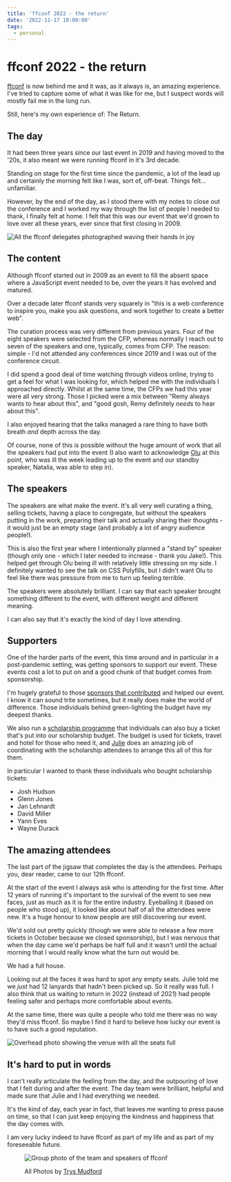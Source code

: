 ```yaml
---
title: 'ffconf 2022 - the return'
date: '2022-11-17 10:00:00'
tags:
  - personal
---
```


# ffconf 2022 - the return

[ffconf](https://2022.ffconf.org) is now behind me and it was, as it always is, an amazing experience. I've tried to capture some of what it was like for me, but I suspect words will mostly fail me in the long run.

Still, here's my own experience of: The Return.

<!--more-->

## The day

It had been three years since our last event in 2019 and having moved to the '20s, it also meant we were running ffconf in it's 3rd decade.

Standing on stage for the first time since the pandemic, a lot of the lead up and certainly the morning felt like I was, sort of, off-beat. Things felt…unfamiliar.

However, by the end of the day, as I stood there with my notes to close out the conference and I worked my way through the list of people I needed to thank, I finally felt at home. I felt that this was our event that we'd grown to love over all these years, ever since that first closing in 2009.

![All the ffconf delegates photographed waving their hands in joy](/images/ffconf-2022/everyone.jpg)

## The content

Although ffconf started out in 2009 as an event to fill the absent space where a JavaScript event needed to be, over the years it has evolved and matured.

Over a decade later ffconf stands very squarely in "this is a web conference to inspire you, make you ask questions, and work together to create a better web".

The curation process was very different from previous years. Four of the eight speakers were selected from the CFP, whereas normally I reach out to seven of the speakers and one, typically, comes from CFP. The reason: simple - I'd not attended any conferences since 2019 and I was out of the conference circuit.

I did spend a good deal of time watching through videos online, trying to get a feel for what I was looking for, which helped me with the individuals I approached directly. Whilst at the same time, the CFPs we had this year were all very strong. Those I picked were a mix between "Remy always wants to hear about this", and "good gosh, Remy definitely *needs* to hear about this".

I also enjoyed hearing that the talks managed a rare thing to have both breath _and_ depth across the day.

Of course, none of this is possible without the huge amount of work that all the speakers had put into the event (I also want to acknowledge [Olu](https://olu.online/) at this point, who was ill the week leading up to the event and our standby speaker, Natalia, was able to step in).

## The speakers

The speakers are what make the event. It's all very well curating a thing, selling tickets, having a place to congregate, but without the speakers putting in the work, preparing their talk and actually sharing their thoughts - it would just be an empty stage (and probably a lot of angry audience people!).

This is also the first year where I intentionally planned a "stand by" speaker (though only one - which I later needed to increase - thank you Jake!). This helped get through Olu being ill with relatively little stressing on my side. I definitely wanted to see the talk on CSS Polyfills, but I didn't want Olu to feel like there was pressure from me to turn up feeling terrible.

The speakers were absolutely brilliant. I can say that each speaker brought something different to the event, with different weight and different meaning.

I can also say that it's exactly the kind of day I love attending.

## Supporters

One of the harder parts of the event, this time around and in particular in a post-pandemic setting, was getting sponsors to support our event. These events cost a lot to put on and a good chunk of that budget comes from sponsorship.

I'm hugely grateful to those [sponsors that contributed](https://2022.ffconf.org/#sponsors) and helped our event. I know it can sound trite sometimes, but it really does make the world of difference. Those individuals behind green-lighting the budget have my deepest thanks.

We also run a [scholarship programme](https://ffconf.org/scholarship/) that individuals can also buy a ticket that's put into our scholarship budget. The budget is used for tickets, travel and hotel for those who need it, and [Julie](https://twitter.com/Julieanne/) does an amazing job of coordinating with the scholarship attendees to arrange this all of this for them.

In particular I wanted to thank these individuals who bought scholarship tickets:

- Josh Hudson
- Glenn Jones
- Jan Lehnardt
- David Miller
- Yann Eves
- Wayne Durack

## The amazing attendees

The last part of the jigsaw that completes the day is the attendees. Perhaps you, dear reader, came to our 12th ffconf.

At the start of the event I always ask who is attending for the first time. After 12 years of running it's important to the survival of the event to see new faces, just as much as it is for the entire industry. Eyeballing it (based on people who stood up), it looked like about half of all the attendees were new. It's a huge honour to know people are still discovering our event.

We'd sold out pretty quickly (though we were able to release a few more tickets in October because we closed sponsorship), but I was nervous that when the day came we'd perhaps be half full and it wasn't until the actual morning that I would really know what the turn out would be.

We had a full house.

Looking out at the faces it was hard to spot any empty seats. Julie told me we _just_ had 12 lanyards that hadn't been picked up. So it really was full. I also think that us waiting to return in 2022 (instead of 2021) had people feeling safer and perhaps more comfortable about events.

At the same time, there was quite a people who told me there was no way they'd miss ffconf. So maybe I find it hard to believe how lucky our event is to have such a good reputation.

![Overhead photo showing the venue with all the seats full](/images/ffconf-2022/full.jpg)

## It's hard to put in words

I can't really articulate the feeling from the day, and the outpouring of love that I felt during and after the event. The day team were brilliant, helpful and made sure that Julie and I had everything we needed.

It's the kind of day, each year in fact, that leaves me wanting to press pause on time, so that I can just keep enjoying the kindness and happiness that the day comes with.

I am very lucky indeed to have ffconf as part of my life and as part of my foreseeable future.

<figure>

![Group photo of the team and speakers of ffconf](/images/ffconf-2022/team.jpg)

<figcaption>All Photos by <a href="https://www.trysmudford.com/">Trys Mudford</a></figcaption></figure>
